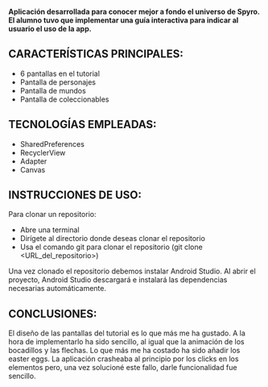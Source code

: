 **Aplicación desarrollada para conocer mejor a fondo el universo de Spyro. El alumno tuvo que implementar una guía interactiva para indicar al usuario el uso de la app.**
## CARACTERÍSTICAS PRINCIPALES:
- 6 pantallas en el tutorial
- Pantalla de personajes
- Pantalla de mundos
- Pantalla de coleccionables

## TECNOLOGÍAS EMPLEADAS:
- SharedPreferences
- RecyclerView
- Adapter
- Canvas

## INSTRUCCIONES DE USO:
Para clonar un repositorio:
- Abre una terminal
- Dirígete al directorio donde deseas clonar el repositorio
- Usa el comando git para clonar el repositorio (git clone <URL_del_repositorio>)

Una vez clonado el repositorio debemos instalar Android Studio. Al abrir el proyecto, Android Studio descargará e instalará las dependencias necesarias automáticamente.

## CONCLUSIONES:
El diseño de las pantallas del tutorial es lo que más me ha gustado. A la hora de implementarlo ha sido sencillo, al igual que la animación de los bocadillos y las flechas. Lo que más me ha costado ha sido añadir los easter eggs. La aplicación crasheaba al principio por los clicks en los elementos pero, una vez solucioné este fallo, darle funcionalidad fue sencillo.
